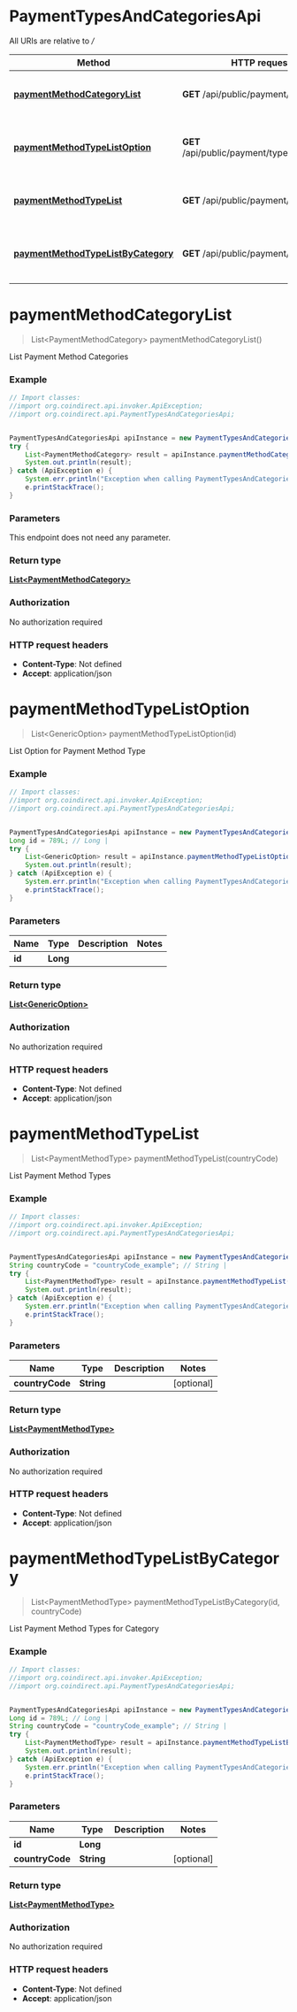 # PaymentTypesAndCategoriesApi

All URIs are relative to */*

Method | HTTP request | Description
------------- | ------------- | -------------
[**paymentMethodCategoryList**](PaymentTypesAndCategoriesApi.md#paymentMethodCategoryList) | **GET** /api/public/payment/categories | List Payment Method Categories
[**paymentMethodTypeListOption**](PaymentTypesAndCategoriesApi.md#paymentMethodTypeListOption) | **GET** /api/public/payment/type/options/{id} | List Option for Payment Method Type
[**paymentMethodTypeList**](PaymentTypesAndCategoriesApi.md#paymentMethodTypeList) | **GET** /api/public/payment/types | List Payment Method Types
[**paymentMethodTypeListByCategory**](PaymentTypesAndCategoriesApi.md#paymentMethodTypeListByCategory) | **GET** /api/public/payment/types/{id} | List Payment Method Types for Category

<a name="paymentMethodCategoryList"></a>
# **paymentMethodCategoryList**
> List&lt;PaymentMethodCategory&gt; paymentMethodCategoryList()

List Payment Method Categories

### Example
```java
// Import classes:
//import org.coindirect.api.invoker.ApiException;
//import org.coindirect.api.PaymentTypesAndCategoriesApi;


PaymentTypesAndCategoriesApi apiInstance = new PaymentTypesAndCategoriesApi();
try {
    List<PaymentMethodCategory> result = apiInstance.paymentMethodCategoryList();
    System.out.println(result);
} catch (ApiException e) {
    System.err.println("Exception when calling PaymentTypesAndCategoriesApi#paymentMethodCategoryList");
    e.printStackTrace();
}
```

### Parameters
This endpoint does not need any parameter.

### Return type

[**List&lt;PaymentMethodCategory&gt;**](PaymentMethodCategory.md)

### Authorization

No authorization required

### HTTP request headers

 - **Content-Type**: Not defined
 - **Accept**: application/json

<a name="paymentMethodTypeListOption"></a>
# **paymentMethodTypeListOption**
> List&lt;GenericOption&gt; paymentMethodTypeListOption(id)

List Option for Payment Method Type

### Example
```java
// Import classes:
//import org.coindirect.api.invoker.ApiException;
//import org.coindirect.api.PaymentTypesAndCategoriesApi;


PaymentTypesAndCategoriesApi apiInstance = new PaymentTypesAndCategoriesApi();
Long id = 789L; // Long | 
try {
    List<GenericOption> result = apiInstance.paymentMethodTypeListOption(id);
    System.out.println(result);
} catch (ApiException e) {
    System.err.println("Exception when calling PaymentTypesAndCategoriesApi#paymentMethodTypeListOption");
    e.printStackTrace();
}
```

### Parameters

Name | Type | Description  | Notes
------------- | ------------- | ------------- | -------------
 **id** | **Long**|  |

### Return type

[**List&lt;GenericOption&gt;**](GenericOption.md)

### Authorization

No authorization required

### HTTP request headers

 - **Content-Type**: Not defined
 - **Accept**: application/json

<a name="paymentMethodTypeList"></a>
# **paymentMethodTypeList**
> List&lt;PaymentMethodType&gt; paymentMethodTypeList(countryCode)

List Payment Method Types

### Example
```java
// Import classes:
//import org.coindirect.api.invoker.ApiException;
//import org.coindirect.api.PaymentTypesAndCategoriesApi;


PaymentTypesAndCategoriesApi apiInstance = new PaymentTypesAndCategoriesApi();
String countryCode = "countryCode_example"; // String | 
try {
    List<PaymentMethodType> result = apiInstance.paymentMethodTypeList(countryCode);
    System.out.println(result);
} catch (ApiException e) {
    System.err.println("Exception when calling PaymentTypesAndCategoriesApi#paymentMethodTypeList");
    e.printStackTrace();
}
```

### Parameters

Name | Type | Description  | Notes
------------- | ------------- | ------------- | -------------
 **countryCode** | **String**|  | [optional]

### Return type

[**List&lt;PaymentMethodType&gt;**](PaymentMethodType.md)

### Authorization

No authorization required

### HTTP request headers

 - **Content-Type**: Not defined
 - **Accept**: application/json

<a name="paymentMethodTypeListByCategory"></a>
# **paymentMethodTypeListByCategory**
> List&lt;PaymentMethodType&gt; paymentMethodTypeListByCategory(id, countryCode)

List Payment Method Types for Category

### Example
```java
// Import classes:
//import org.coindirect.api.invoker.ApiException;
//import org.coindirect.api.PaymentTypesAndCategoriesApi;


PaymentTypesAndCategoriesApi apiInstance = new PaymentTypesAndCategoriesApi();
Long id = 789L; // Long | 
String countryCode = "countryCode_example"; // String | 
try {
    List<PaymentMethodType> result = apiInstance.paymentMethodTypeListByCategory(id, countryCode);
    System.out.println(result);
} catch (ApiException e) {
    System.err.println("Exception when calling PaymentTypesAndCategoriesApi#paymentMethodTypeListByCategory");
    e.printStackTrace();
}
```

### Parameters

Name | Type | Description  | Notes
------------- | ------------- | ------------- | -------------
 **id** | **Long**|  |
 **countryCode** | **String**|  | [optional]

### Return type

[**List&lt;PaymentMethodType&gt;**](PaymentMethodType.md)

### Authorization

No authorization required

### HTTP request headers

 - **Content-Type**: Not defined
 - **Accept**: application/json

